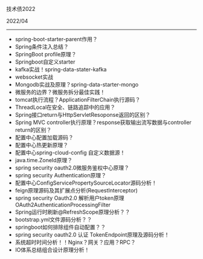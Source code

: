 技术债2022

2022/04

---

- spring-boot-starter-parent作用？
- Spring条件注入总结？
- SpringBoot profile原理？
- Springboot自定义starter
- kafka实战！spring-data-stater-kafka
- websocket实战
- Mongodb实战及原理？spring-data-starter-mongo
- 微服务的边界？微服务拆分最佳实践！
- tomcat执行流程？ApplicationFilterChain执行源码？
- ThreadLocal在安全、链路追踪中的应用？
- Spring接口return与HttpServletResoponse返回的区别？
- Spring MVC controller执行原理？response获取输出流写数据与controller return的区别？
- 配置中心配置加载源码？
- 配置中心热更新原理？
- 配置中心spring-cloud-config 自定义数据源！
- java.time.ZoneId原理？
- spring security oauth2.0微服务鉴权中心原理？
- spring security Authentication原理？
- 配置中心ConfigServicePropertySourceLocator源码分析！
- feign原理源码及其扩展点分析(RequestInterceptor)
- spring security Oauth2.0 解析用户token原理 OAuth2AuthenticationProcessingFilter
- Spring运行时刷新@RefreshScope原理分析？？
- bootstrap.yml文件源码分析？？
- springboot如何排除组件自动配置？？
- spring security oauth2.0 认证 TokenEndpoint原理及源码分析！
- 系统超时时间分析！！Nginx？网关？应用？RPC？
- IO体系总结组合设计原理分析！

